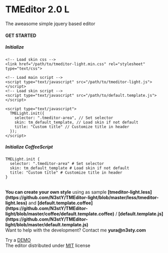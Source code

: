 # TMEditor 2.0 <b>L</b>
The aweasome simple jquery based editor

#### GET STARTED

##### Initialize

    <!-- Load skin css -->
    <link href="/path/to/tmeditor-light.min.css" rel="stylesheet" type="text/css">

    <!-- Load main script -->
    <script type="text/javascript" src="/path/to/tmeditor-light.js"></script>
    <!-- Load skin script -->
    <script type="text/javascript" src="/path/to/default.template.js"></script>

    <script type="text/javascript">
      TMELight.init({
        selector: ".tmeditor-area", // Set selector
        skin: tm_default_template, // Load skin if not default
        title: "Custom title" // Customize title in header
      });
    </script>
    
##### Initialize CoffeeScript
 
    TMELight.init {
      selector: ".tmeditor-area" # Set selector
      skin: tm_default_template # Load skin if not default
      title: "Custom title" # Customize title in header
    }
<br>
<b>You can create your own style</b> using as sample <b>[tmeditor-light.less](https://github.com/N3stY/TMEditor-light/blob/master/less/tmeditor-light.less)</b> and <b>[default.template.coffee](https://github.com/N3stY/TMEditor-light/blob/master/coffee/default.template.coffee)</b> / <b>[default.template.js](https://github.com/N3stY/TMEditor-light/blob/master/default.template.js)</b>
<br>
Want to help with the development? Contact me <b>yura&#64;n3sty.com</b>

Try a [DEMO](https://n3sty.github.io/tmeditor-light/)<br>
The editor distributed under [MIT](http://www.n3sty.com/mit.html) license
